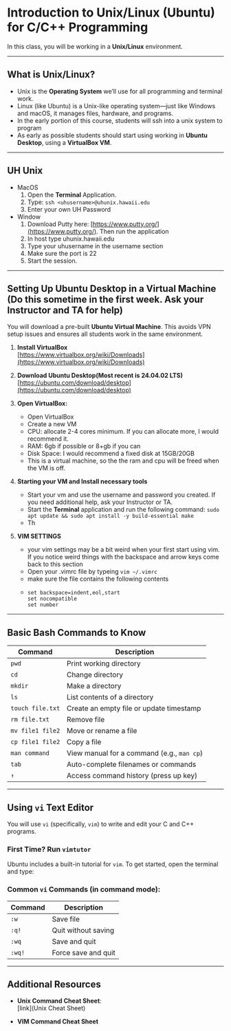 # Introduction to Unix/Linux (Ubuntu) for C/C++ Programming

In this class, you will be working in a **Unix/Linux** environment. 

---

## What is Unix/Linux?

- Unix is the **Operating System** we’ll use for all programming and terminal work.
- Linux (like Ubuntu) is a Unix-like operating system—just like Windows and macOS, it manages files, hardware, and programs.
- In the early portion of this course, students will ssh into a unix system to program
- As early as possible students should start using working in **Ubuntu Desktop**, using a **VirtualBox VM**.

---
## UH Unix
- MacOS
   1. Open the **Terminal** Application.
   2. Type: ```ssh <uhusername>@uhunix.hawaii.edu```
   3. Enter your own UH Password
- Window
   1. Download Putty here: [https://www.putty.org/](https://www.putty.org/). Then run the application
   2. In host type uhunix.hawaii.edu
   3. Type your uhusername in the username section
   4. Make sure the port is 22
   5. Start the session.

---
## Setting Up Ubuntu Desktop in a Virtual Machine (Do this sometime in the first week. Ask your Instructor and TA for help)

You will download a pre-built **Ubuntu Virtual Machine**. This avoids VPN setup issues and ensures all students work in the same environment.

1. **Install VirtualBox**  
   [https://www.virtualbox.org/wiki/Downloads](https://www.virtualbox.org/wiki/Downloads)

2. **Download Ubuntu Desktop(Most recent is 24.04.02 LTS)**  
   [https://ubuntu.com/download/desktop](https://ubuntu.com/download/desktop)

3. **Open VirtualBox:**
   - Open VirtualBox
   - Create a new VM
   - CPU: allocate 2-4 cores minimum. If you can allocate more, I would recommend it.
   - RAM: 6gb if possible or 8+gb if you can
   - Disk Space: I would recommend a fixed disk at 15GB/20GB
   - This is a virtual machine, so the the ram and cpu will be freed when the VM is off.
   
4. **Starting your VM and Install necessary tools**
   - Start your vm and use the username and password you created. If you need additional help, ask your Instructor or TA.
   - Start the **Terminal** application and run the following command: ```sudo apt update && sudo apt install -y build-essential make```
   - Th
6. **VIM SETTINGS**
   - your vim settings may be a bit weird when your first start using vim. If you notice weird things with the backspace and arrow keys come back to this section
   - Open your .vimrc file by typeing ```vim ~/.vimrc```
   - make sure the file contains the following contents
   - ```
     set backspace=indent,eol,start
     set nocompatible
     set number 
     ```

---

## Basic Bash Commands to Know

| Command | Description |
|--------|-------------|
| `pwd` | Print working directory |
| `cd` | Change directory |
| `mkdir` | Make a directory |
| `ls` | List contents of a directory |
| `touch file.txt` | Create an empty file or update timestamp |
| `rm file.txt` | Remove file |
| `mv file1 file2` | Move or rename a file |
| `cp file1 file2` | Copy a file |
| `man command` | View manual for a command (e.g., `man cp`) |
| `tab` | Auto-complete filenames or commands |
| `↑` | Access command history (press up key) |

---

## Using `vi` Text Editor

You will use `vi` (specifically, `vim`) to write and edit your C and C++ programs.

### First Time? Run `vimtutor`

Ubuntu includes a built-in tutorial for `vim`. To get started, open the terminal and type:


### Common `vi` Commands (in **command mode**):

| Command | Description |
|---------|-------------|
| `:w` | Save file |
| `:q!` | Quit without saving |
| `:wq` | Save and quit |
| `:wq!` | Force save and quit |

---

## Additional Resources


- **Unix Command Cheat Sheet**:  
  [link](Unix Cheat Sheet)

- **VIM Command Cheat Sheet**

